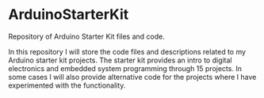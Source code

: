 # ArduinoStarterKit
Repository of Arduino Starter Kit files and code.

In this repository I will store the code files and descriptions related to my Arduino starter kit projects. The starter kit provides an intro to digital electronics and embedded system programming through 15 projects. In some cases I will also provide alternative code for the projects where I have experimented with the functionality.
